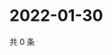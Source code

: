 # 2022-01-30

共 0 条

<!-- BEGIN WEIBO -->
<!-- 最后更新时间 Sun Jan 30 2022 19:06:42 GMT+0800 (China Standard Time) -->

<!-- END WEIBO -->

